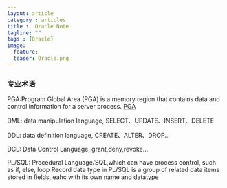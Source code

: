 ```yaml
---
layout: article
category : articles
title :  Oracle Note
tagline: ""
tags : [Oracle]
image:
  feature:
  teaser: Oracle.png
---
```



### 专业术语
PGA:Program Global Area (PGA) is a memory region that contains data and control information for a server process. 
[PGA](https://docs.oracle.com/database/121/ADMQS/GUID-78E9CAFD-D0AD-4E2E-9B73-D2AA1CF22772.htm)

DML: data manipulation language, SELECT、UPDATE、INSERT、DELETE

DDL: data definition language, CREATE、ALTER、DROP...

DCL: Data Control Language, grant,deny,revoke...

PL/SQL: Procedural Language/SQL,which can have process control, such as if, else, loop
	Record data type in PL/SQL is a group of related data items stored in fields, eahc with its own name  and datatype
